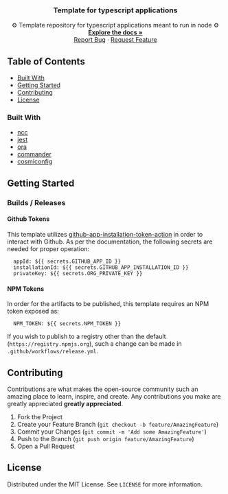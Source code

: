 <p align="center">
  <h3 align="center">Template for typescript applications</h3>

  <p align="center">
     ⚙ Template repository for typescript applications meant to run in node ⚙
    <br />
    <a href="https://github.com/gagoar/ts-node-template#table-of-contents"><strong>Explore the docs »</strong></a>
    <br />
    <a href="https://github.com/gagoar/ts-node-template/issues">Report Bug</a>
    ·
    <a href="https://github.com/gagoar/ts-node-template/issues">Request Feature</a>
  </p>
</p>

## Table of Contents

- [Built With](#built-with)
- [Getting Started](#getting-started)
- [Contributing](#contributing)
- [License](#license)

<!-- CONTRIBUTING -->

### Built With

- [ncc](https://github.com/vercel/ncc/)
- [jest](https://github.com/facebook/jest)
- [ora](https://github.com/sindresorhus/ora)
- [commander](https://github.com/tj/commander.js/)
- [cosmiconfig](https://github.com/davidtheclark/cosmiconfig)

## Getting Started

### Builds / Releases

#### Github Tokens

This template utilizes [github-app-installation-token-action](https://github.com/jnwng/github-app-installation-token-action) in order to interact with Github. As per the documentation, the following secrets are needed for proper operation:

```
  appId: ${{ secrets.GITHUB_APP_ID }}
  installationId: ${{ secrets.GITHUB_APP_INSTALLATION_ID }}
  privateKey: ${{ secrets.ORG_PRIVATE_KEY }}
```

#### NPM Tokens

In order for the artifacts to be published, this template requires an NPM token exposed as:

```
  NPM_TOKEN: ${{ secrets.NPM_TOKEN }}
```

If you wish to publish to a registry other than the default (`https://registry.npmjs.org`), such a change can be made in `.github/workflows/release.yml`.

## Contributing

Contributions are what makes the open-source community such an amazing place to learn, inspire, and create. Any contributions you make are greatly appreciated **greatly appreciated**.

1. Fork the Project
2. Create your Feature Branch (`git checkout -b feature/AmazingFeature`)
3. Commit your Changes (`git commit -m 'Add some AmazingFeature'`)
4. Push to the Branch (`git push origin feature/AmazingFeature`)
5. Open a Pull Request

<!-- LICENSE -->

## License

Distributed under the MIT License. See `LICENSE` for more information.
